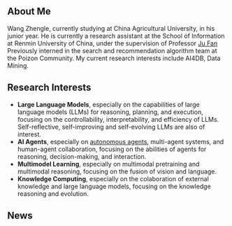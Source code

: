 
## About Me



Wang Zhengle, currently studying at China Agricultural University, in his junior year. He is currently a research assistant at the School of Information at Renmin University of China, under the supervision of Professor [Ju Fan](http://iir.ruc.edu.cn/~fanj)
Previously interned in the search and recommendation algorithm team at the Poizon Community.
My current research interests include AI4DB, Data Mining.

## Research Interests

- **Large Language Models**, especially on the capabilities of large language models (LLMs) for reasoning, planning, and execution, focusing on the controllability, interpretability, and efficiency of LLMs. Self-reflective, self-improving and self-evolving LLMs are also of interest.
- **AI Agents**, especially on [autonomous agents]((https://lilianweng.github.io/posts/2023-06-23-agent/)), multi-agent systems, and human-agent collaboration, focusing on the abilities of agents for reasoning, decision-making, and interaction.
- **Multimodel Learning**, especially on multimodal pretraining and multimodal reasoning, focusing on the fusion of vision and language.
- **Knowledge Computing**, especially on the colaboration of external knowledge and large language models, focusing on the knowledge reasoning and evolution.

## News

